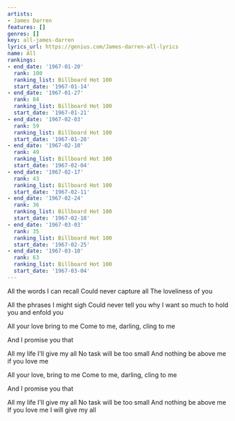 ```yaml
---
artists:
- James Darren
features: []
genres: []
key: all-james-darren
lyrics_url: https://genius.com/James-darren-all-lyrics
name: All
rankings:
- end_date: '1967-01-20'
  rank: 100
  ranking_list: Billboard Hot 100
  start_date: '1967-01-14'
- end_date: '1967-01-27'
  rank: 84
  ranking_list: Billboard Hot 100
  start_date: '1967-01-21'
- end_date: '1967-02-03'
  rank: 59
  ranking_list: Billboard Hot 100
  start_date: '1967-01-28'
- end_date: '1967-02-10'
  rank: 49
  ranking_list: Billboard Hot 100
  start_date: '1967-02-04'
- end_date: '1967-02-17'
  rank: 43
  ranking_list: Billboard Hot 100
  start_date: '1967-02-11'
- end_date: '1967-02-24'
  rank: 36
  ranking_list: Billboard Hot 100
  start_date: '1967-02-18'
- end_date: '1967-03-03'
  rank: 35
  ranking_list: Billboard Hot 100
  start_date: '1967-02-25'
- end_date: '1967-03-10'
  rank: 63
  ranking_list: Billboard Hot 100
  start_date: '1967-03-04'
---
```

All the words I can recall
Could never capture all
The loveliness of you

All the phrases I might sigh
Could never tell you why
I want so much to hold you and enfold you

All your love bring to me
Come to me, darling, cling to me

And I promise you that

All my life I'll give my all
No task will be too small
And nothing be above me if you love me

All your love, bring to me
Come to me, darling, cling to me

And I promise you that

All my life I'll give my all
No task will be too small
And nothing be above me
If you love me
I will give my all
